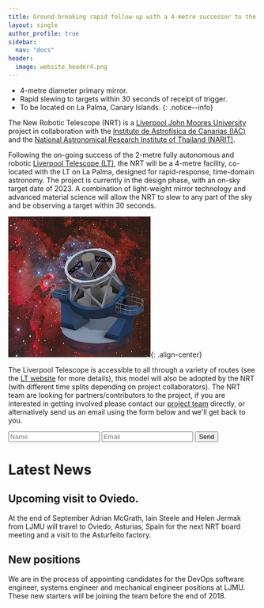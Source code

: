 ```yaml
---
title: Ground-breaking rapid follow-up with a 4-metre successor to the Liverpool Telescope
layout: single
author_profile: true
sidebar:
  nav: "docs"
header:
  image: website_header4.png
---
```



* 4-metre diameter primary mirror.
* Rapid slewing to targets within 30 seconds of receipt of trigger.
* To be located on La Palma, Canary Islands.
{: .notice--info}

The New Robotic Telescope (NRT) is a [Liverpool John Moores University](https://www.ljmu.ac.uk) project in collaboration with the [Instituto de Astrofísica de Canarias (IAC)](https://www.iac.es) and the [National Astronomical Research Institute of Thailand (NARIT)](http://www.narit.or.th/en/). 

Following the on-going success of the 2-metre fully autonomous and robotic [Liverpool Telescope (LT)](http://telescope.livjm.ac.uk/), the NRT will be a 4-metre facility, co-located with the LT on La Palma, designed for rapid-response, time-domain astronomy. The project is currently in the design phase, with an on-sky target date of 2023. A combination of light-weight mirror technology and advanced material science will allow the NRT to slew to any part of the sky and be observing a target within 30 seconds. 

![image-center](/assets/LT2_spaceBG_72_100.png){: .align-center}

The Liverpool Telescope is accessible to all through a variety of routes (see the [LT website](http://telescope.livjm.ac.uk/PropInst/Phase1/) for more details), this model will also be adopted by the NRT (with different time splits depending on project collaborators). The NRT team are looking for partners/contributors to the project, if you are interested in getting involved please contact our [project team](team.md) directly, or alternatively send us an email using the form below and we'll get back to you.

<form action="https://formspree.io/your@email.com"
      method="POST">
    <input type="text" placeholder="Name" name="name">
    <input type="email" placeholder="Email" name="_replyto" required>
    <input type="submit" value="Send">
</form>

# Latest News

## Upcoming visit to Oviedo.
At the end of September Adrian McGrath, Iain Steele and Helen Jermak from LJMU will travel to Oviedo, Asturias, Spain for the next NRT board meeting and a visit to the Asturfeito factory.

## New positions
We are in the process of appointing candidates for the DevOps software engineer, systems engineer and mechanical engineer positions at LJMU. These new starters will be joining the team before the end of 2018.

